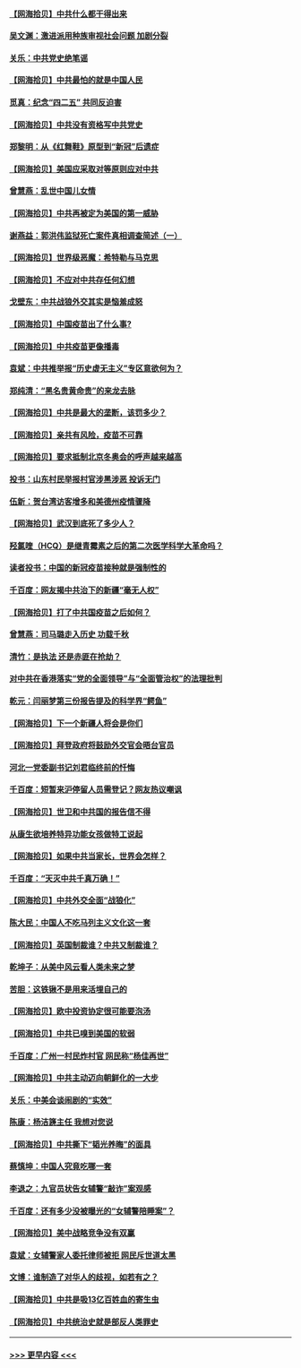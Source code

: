#### [【网海拾贝】中共什么都干得出来](../pages/nsc993/n12897500.md?t=04230452) 
#### [吴文渊：激进派用种族审视社会问题 加剧分裂](../pages/nsc993/n12893881.md?t=04230452) 
#### [关乐：中共党史绝笔谣](../pages/nsc993/n12897270.md?t=04230452) 
#### [【网海拾贝】中共最怕的就是中国人民](../pages/nsc993/n12894705.md?t=04230452) 
#### [觅真：纪念“四二五” 共同反迫害](../pages/nsc993/n12894553.md?t=04230452) 
#### [【网海拾贝】中共没有资格写中共党史](../pages/nsc993/n12892231.md?t=04230452) 
#### [郑黎明：从《红舞鞋》原型到“新冠”后遗症](../pages/nsc993/n12890469.md?t=04230452) 
#### [【网海拾贝】美国应采取对等原则应对中共](../pages/nsc993/n12889176.md?t=04230452) 
#### [曾慧燕：乱世中国儿女情](../pages/nsc993/n12887931.md?t=04230452) 
#### [【网海拾贝】中共再被定为美国的第一威胁](../pages/nsc993/n12887580.md?t=04230452) 
#### [谢燕益：郭洪伟监狱死亡案件真相调查简述（一）](../pages/nsc993/n12885648.md?t=04230452) 
#### [【网海拾贝】世界级恶魔：希特勒与马克思](../pages/nsc993/n12884062.md?t=04230452) 
#### [【网海拾贝】不应对中共存任何幻想](../pages/nsc993/n12881460.md?t=04230452) 
#### [戈壁东：中共战狼外交其实是恼羞成怒](../pages/nsc993/n12880392.md?t=04230452) 
#### [【网海拾贝】中国疫苗出了什么事?](../pages/nsc993/n12879124.md?t=04230452) 
#### [【网海拾贝】中共疫苗更像播毒](../pages/nsc993/n12876631.md?t=04230452) 
#### [袁斌：中共推举报“历史虚无主义”专区意欲何为？](../pages/nsc993/n12876530.md?t=04230452) 
#### [郑纯清：“黑名贵黄命贵”的来龙去脉](../pages/nsc993/n12875589.md?t=04230452) 
#### [【网海拾贝】中共是最大的垄断，该罚多少？](../pages/nsc993/n12874006.md?t=04230452) 
#### [【网海拾贝】亲共有风险，疫苗不可靠](../pages/nsc993/n12872224.md?t=04230452) 
#### [【网海拾贝】要求抵制北京冬奥会的呼声越来越高](../pages/nsc993/n12868962.md?t=04230452) 
#### [投书：山东村民举报村官涉黑涉恶 投诉无门](../pages/nsc993/n12869726.md?t=04230452) 
#### [伍新：贺台湾访客增多和美德州疫情骤降](../pages/nsc993/n12865651.md?t=04230452) 
#### [【网海拾贝】武汉到底死了多少人？](../pages/nsc993/n12863707.md?t=04230452) 
#### [羟氯喹（HCQ）是继青霉素之后的第二次医学科学大革命吗？](../pages/nsc993/n12638564.md?t=04230452) 
#### [读者投书：中国的新冠疫苗接种就是强制性的](../pages/nsc993/n12859932.md?t=04230452) 
#### [千百度：网友揭中共治下的新疆“毫无人权”](../pages/nsc993/n12858385.md?t=04230452) 
#### [【网海拾贝】打了中共国疫苗之后如何？](../pages/nsc993/n12857866.md?t=04230452) 
#### [曾慧燕：司马璐走入历史 功载千秋](../pages/nsc993/n12856996.md?t=04230452) 
#### [清竹：是执法 还是赤匪在抢劫？](../pages/nsc993/n12856952.md?t=04230452) 
#### [对中共在香港落实“党的全面领导”与“全面管治权”的法理批判](../pages/nsc993/n12856929.md?t=04230452) 
#### [乾元：闫丽梦第三份报告提及的科学界“鳄鱼”](../pages/nsc993/n12855985.md?t=04230452) 
#### [【网海拾贝】下一个新疆人将会是你们](../pages/nsc993/n12855864.md?t=04230452) 
#### [【网海拾贝】拜登政府将鼓励外交官会晤台官员](../pages/nsc993/n12853615.md?t=04230452) 
#### [河北一党委副书记刘君临终前的忏悔](../pages/nsc993/n12849420.md?t=04230452) 
#### [千百度：短暂来沪停留人员需登记？网友热议嘲讽](../pages/nsc993/n12853497.md?t=04230452) 
#### [【网海拾贝】世卫和中共国的报告信不得](../pages/nsc993/n12850902.md?t=04230452) 
#### [从康生欲培养特异功能女孩做特工说起](../pages/nsc993/n12849289.md?t=04230452) 
#### [【网海拾贝】如果中共当家长，世界会怎样？](../pages/nsc993/n12848436.md?t=04230452) 
#### [千百度：“天灭中共千真万确！”](../pages/nsc993/n12845659.md?t=04230452) 
#### [【网海拾贝】中共外交全面“战狼化”](../pages/nsc993/n12845607.md?t=04230452) 
#### [陈大民：中国人不吃马列主义文化这一套](../pages/nsc993/n12842496.md?t=04230452) 
#### [【网海拾贝】英国制裁谁？中共又制裁谁？](../pages/nsc993/n12840909.md?t=04230452) 
#### [乾坤子：从美中风云看人类未来之梦](../pages/nsc993/n12840590.md?t=04230452) 
#### [苦胆：这铁锹不是用来活埋自己的](../pages/nsc993/n12839512.md?t=04230452) 
#### [【网海拾贝】欧中投资协定很可能要泡汤](../pages/nsc993/n12835122.md?t=04230452) 
#### [【网海拾贝】中共已嗅到美国的软弱](../pages/nsc993/n12832411.md?t=04230452) 
#### [千百度：广州一村民炸村官 网民称“杨佳再世”](../pages/nsc993/n12832380.md?t=04230452) 
#### [【网海拾贝】中共主动迈向朝鲜化的一大步](../pages/nsc993/n12829887.md?t=04230452) 
#### [关乐：中美会谈闹剧的“实效”](../pages/nsc993/n12826698.md?t=04230452) 
#### [陈康：杨洁篪主任  我想对您说](../pages/nsc993/n12826609.md?t=04230452) 
#### [【网海拾贝】中共撕下“韬光养晦”的面具](../pages/nsc993/n12826459.md?t=04230452) 
#### [蔡慎坤：中国人究竟吃哪一套](../pages/nsc993/n12826010.md?t=04230452) 
#### [李退之：九官员状告女辅警“敲诈”案观感](../pages/nsc993/n12823984.md?t=04230452) 
#### [千百度：还有多少没被曝光的“女辅警陪睡案”？](../pages/nsc993/n12822136.md?t=04230452) 
#### [【网海拾贝】美中战略竞争没有双赢](../pages/nsc993/n12822105.md?t=04230452) 
#### [袁斌：女辅警家人委托律师被拒 网民斥世道太黑](../pages/nsc993/n12822004.md?t=04230452) 
#### [文博：谁制造了对华人的歧视，如若有之？](../pages/nsc993/n12821635.md?t=04230452) 
#### [【网海拾贝】中共是吸13亿百姓血的寄生虫](../pages/nsc993/n12819191.md?t=04230452) 
#### [【网海拾贝】中共统治史就是部反人类罪史](../pages/nsc993/n12816738.md?t=04230452) 

----
#### [ >>> 更早内容 <<< ](../indexes/nsc993-earlier.md)

